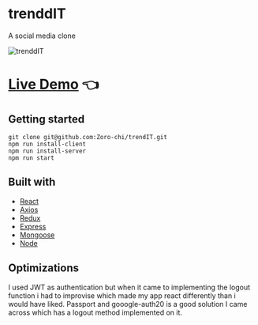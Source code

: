 # trenddIT

A social media clone

![trenddIT](https://user-images.githubusercontent.com/96382060/185646759-6db427fc-716c-450e-baa3-08e9335fb043.png)

 # [Live Demo](https://trenddit.herokuapp.com/) :point_left:

## Getting started

```
git clone git@github.com:Zoro-chi/trendIT.git
npm run install-client
npm run install-server
npm run start
```

## Built with

- [React](https://reactjs.org/)
- [Axios](https://axios-http.com/)
- [Redux](https://redux.js.org/)
- [Express](https://expressjs.com/)
- [Mongoose](https://mongoosejs.com/)
- [Node](https://nodejs.org/)


## Optimizations
I used JWT as authentication but when it came to implementing the logout function i had to improvise which made my app react differently than i would have liked.
Passport and gooogle-auth20 is a good solution I came across which has a logout method implemented on it.





